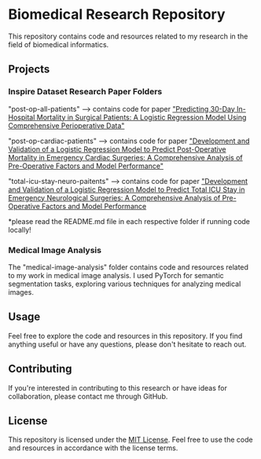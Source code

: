 # Biomedical Research Repository

This repository contains code and resources related to my research in the field of biomedical informatics.

## Projects

### Inspire Dataset Research Paper Folders

"post-op-all-patients" --> contains code for paper ["Predicting 30-Day In-Hospital Mortality in Surgical Patients: A Logistic Regression Model Using Comprehensive Perioperative Data"](https://www.medrxiv.org/content/10.1101/2024.05.18.24307573v1)

"post-op-cardiac-patients" --> contains code for paper ["Development and Validation of a Logistic Regression Model to Predict Post-Operative Mortality in Emergency Cardiac Surgeries: A Comprehensive Analysis of Pre-Operative Factors and Model Performance"](https://www.preprints.org/manuscript/202407.2002/v1)

"total-icu-stay-neuro-paitents" --> contains code for paper ["Development and Validation of a Logistic Regression Model to Predict Total ICU Stay in Emergency Neurological Surgeries: A Comprehensive Analysis of Pre-Operative Factors and Model Performance](https://www.preprints.org/manuscript/202407.2002/v1)

*please read the README.md file in each respective folder if running code locally!

### Medical Image Analysis
The "medical-image-analysis" folder contains code and resources related to my work in medical image analysis. I used PyTorch for semantic segmentation tasks, exploring various techniques for analyzing medical images.

## Usage
Feel free to explore the code and resources in this repository. If you find anything useful or have any questions, please don't hesitate to reach out.

## Contributing
If you're interested in contributing to this research or have ideas for collaboration, please contact me through GitHub.

## License
This repository is licensed under the [MIT License](https://opensource.org/licenses/MIT). Feel free to use the code and resources in accordance with the license terms.

